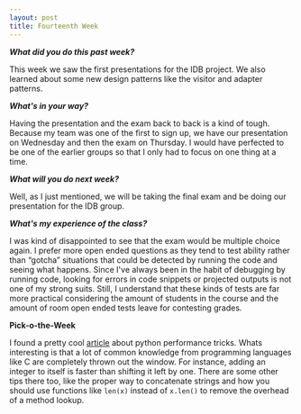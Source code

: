 ```yaml
---
layout: post
title: Fourteenth Week
---
```

<p><b><i>What did you do this past week?</i></b></p>
<p>This week we saw the first presentations for the IDB project. We also learned about some new design patterns like the visitor and adapter patterns.</p>
<p><b><i>What's in your way?</i></b></p>
<p>Having the presentation and the exam back to back is a kind of tough. Because my team was one of the first to sign up, we have our presentation on Wednesday and then the exam on Thursday. I would have perfected to be one of the earlier groups so that I only had to focus on one thing at a time.</p>
<p><b><i>What will you do next week?</i></b></p>
<p>Well, as I just mentioned, we will be taking the final exam and be doing our presentation for the IDB group.</p>
<p><b><i>What's my experience of the class?</i></b></p>
<p>I was kind of disappointed to see that the exam would be multiple choice again. I prefer more open ended questions as they tend to test ability rather than “gotcha” situations that could be detected by running the code and seeing what happens. Since I've always been in the habit of debugging by running code, looking for errors in code snippets or projected outputs is not one of my strong suits. Still, I understand that these kinds of tests are far more practical considering the amount of students in the course and the amount of room open ended tests leave for contesting grades.</p>
<p><b>Pick-o-the-Week</b></p>
<p>I found a pretty cool <a href = "https://wiki.python.org/moin/PythonSpeed/PerformanceTips">article</a> about python performance tricks. Whats interesting is that a lot of common knowledge from programming languages like C are completely thrown out the window. For instance, adding an integer to itself is faster than shifting it left by one. There are some other tips there too, like the proper way to concatenate strings and how you should use functions like <code>len(x)</code> instead of <code>x.len()</code> to remove the overhead of a method lookup.</p>
